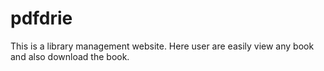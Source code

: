 # pdfdrie
This is a library management website.  Here user are easily view any book and also download the book.
